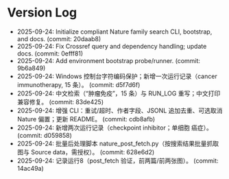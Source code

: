 # Version Log

- 2025-09-24: Initialize compliant Nature family search CLI, bootstrap, and docs. (commit: 20daab8)
- 2025-09-24: Fix Crossref query and dependency handling; update docs. (commit: 0efff81)
- 2025-09-24: Add environment bootstrap probe/runner. (commit: 9b6a849)
- 2025-09-24: Windows 控制台字符编码保护；新增一次运行记录（cancer immunotherapy, 15 条）。 (commit: d5f7d6f)
- 2025-09-24: 中文检索（“肿瘤免疫”，15 条）与 RUN_LOG 重写；中文打印兼容修复。 (commit: 83de425)
- 2025-09-24: 增强 CLI：重试/超时、作者字段、JSONL 追加去重、可选取消 Nature 偏置；更新 README。 (commit: cdb8afb)
- 2025-09-24: 新增两次运行记录（checkpoint inhibitor；单细胞 癌症）。 (commit: d059858)
 - 2025-09-24: 批量后处理脚本 nature_post_fetch.py（按搜索结果批量抓取图与 Source data，需授权）。 (commit: 628e6d2)
 - 2025-09-24: 记录运行8（post_fetch 验证，前两篇/前两张图）。 (commit: 14ac49a)

